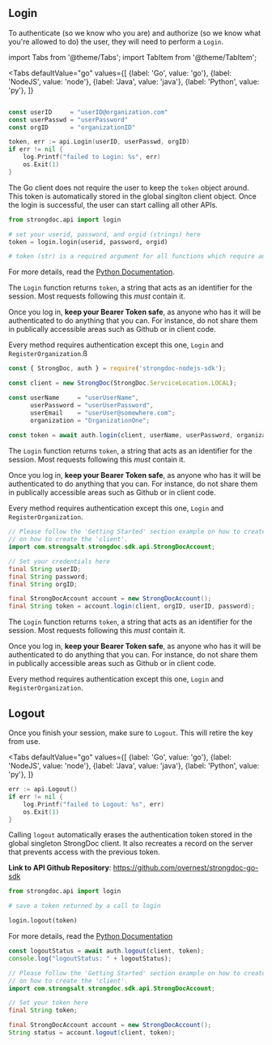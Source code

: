 ## Login

To authenticate (so we know who you are) and authorize (so we know what you're allowed to do) the user, they will need to perform a `Login`.

import Tabs from '@theme/Tabs';
import TabItem from '@theme/TabItem';

<Tabs
  defaultValue="go"
  values={[
      {label: 'Go', value: 'go'},
      {label: 'NodeJS', value: 'node'},
      {label: 'Java', value: 'java'},
      {label: 'Python', value: 'py'},
    ]}
>
<TabItem value="go">


```go

const userID     = "userID@organization.com"
const userPasswd = "userPassword"
const orgID      = "organizationID"

token, err := api.Login(userID, userPasswd, orgID)
if err != nil {
    log.Printf("failed to Login: %s", err)
    os.Exit(1)
}
```
The Go client does not require the user to keep the `token` object around. This token is automatically stored in the global singlton client object. Once the login is successful, the user can start calling all other APIs.

</TabItem>
<TabItem value="py">

```py
from strongdoc.api import login

# set your userid, password, and orgid (strings) here
token = login.login(userid, password, orgid)

# token (str) is a required argument for all functions which require authentication
```
For more details, read the [Python Documentation](https://strongdoc-python-sdk.readthedocs.io/en/latest/strongdoc.api.html#strongdoc.api.login.login).

The `Login` function returns `token`, a string that acts as an identifier for the session. Most requests following this *must* contain it.

Once you log in, **keep your Bearer Token safe**, as anyone who has it
will be authenticated to do anything that you can. For instance, do not share them in publically accessible areas such as Github or in client code.

Every method requires authentication except this one, `Login` and `RegisterOrganization`.ß

</TabItem>
<TabItem value="node">

```javascript
const { StrongDoc, auth } = require('strongdoc-nodejs-sdk');

const client = new StrongDoc(StrongDoc.ServciceLocation.LOCAL);

const userName     = "userUserName", 
      userPassword = "userUserPassword",
      userEmail    = "userUser@somewhere.com";
      organization = "OrganizationOne";
      
const token = await auth.login(client, userName, userPassword, organization);
```

The `Login` function returns `token`, a string that acts as an identifier for the session. Most requests following this *must* contain it.

Once you log in, **keep your Bearer Token safe**, as anyone who has it
will be authenticated to do anything that you can. For instance, do not share them in publically accessible areas such as Github or in client code.

Every method requires authentication except this one, `Login` and `RegisterOrganization`.

</TabItem>
<TabItem value="java">

```java
// Please follow the 'Getting Started' section example on how to create the 'client'.
// on how to create the 'client'.
import com.strongsalt.strongdoc.sdk.api.StrongDocAccount;

// Set your credentials here
final String userID;
final String password;
final String orgID;

final StrongDocAccount account = new StrongDocAccount();
final String token = account.login(client, orgID, userID, password);
```

The `Login` function returns `token`, a string that acts as an identifier for the session. Most requests following this *must* contain it.

Once you log in, **keep your Bearer Token safe**, as anyone who has it
will be authenticated to do anything that you can. For instance, do not share them in publically accessible areas such as Github or in client code.

Every method requires authentication except this one, `Login` and `RegisterOrganization`.
</TabItem>
</Tabs>

## Logout

Once you finish your session, make sure to `Logout`. This will retire the key from use.

<Tabs
  defaultValue="go"
  values={[
      {label: 'Go', value: 'go'},
      {label: 'NodeJS', value: 'node'},
      {label: 'Java', value: 'java'},
      {label: 'Python', value: 'py'},
    ]}
>
<TabItem value="go">

```go
err := api.Logout()
if err != nil {
    log.Printf("failed to Logout: %s", err)
    os.Exit(1)
}
```

Calling `logout` automatically erases the authentication token stored in the global singleton StrongDoc client. It also recreates a record on the server that prevents access with the previous token.

**Link to API Github Repository**: https://github.com/overnest/strongdoc-go-sdk

</TabItem>
<TabItem value="py">

```py
from strongdoc.api import login

# save a token returned by a call to login

login.logout(token)
```
For more details, read the [Python Documentation](https://strongdoc-python-sdk.readthedocs.io/en/latest/strongdoc.api.html#strongdoc.api.login.logout)

</TabItem>
<TabItem value="node">

```javascript
const logoutStatus = await auth.logout(client, token);
console.log("logoutStatus: " + logoutStatus);
```

</TabItem>
<TabItem value="java">

```java
// Please follow the 'Getting Started' section example on how to create the 'client'.
// on how to create the 'client'.
import com.strongsalt.strongdoc.sdk.api.StrongDocAccount;

// Set your token here
final String token;

final StrongDocAccount account = new StrongDocAccount();
String status = account.logout(client, token);
```
</TabItem>
</Tabs>
